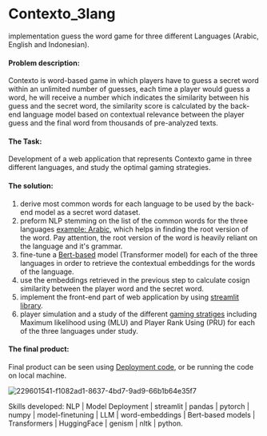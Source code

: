 # Contexto_3lang
implementation guess the word game for three different Languages (Arabic, English and Indonesian).

#### Problem description:
Contexto is word-based game in which players have to guess a secret word within an unlimited number of guesses, 
each time a player would guess a word, he will receive a number which indicates the similarity between his guess and the secret word, 
the similarity score is calculated by the back-end language model based on contextual relevance between the player guess and the final word from thousands of pre-analyzed texts.

#### The Task:
Development of a web application that represents Contexto game in three different languages, and study the optimal gaming strategies.

#### The solution:
1. derive most common words for each language to be used by the back-end model as a secret word dataset.
2. preform NLP stemming on the list of the common words for the three languages [example: Arabic](https://github.com/FaresGh1997/Contexto_3lang/blob/main/Arabic_Process.ipynb), which helps in finding the root version of the word. Pay attention, the root version of the word is heavily reliant on the language and it's grammar.
3. fine-tune a [Bert-based](https://huggingface.co/models?search=bert) model (Transformer model) for each of the three languages in order to retrieve the contextual embeddings for the words of the language.
4. use the embeddings retrieved in the previous step to calculate cosign similarity between the player word and the secret word.
5. implement the front-end part of web application by using [streamlit library](https://streamlit.io/).
6. player simulation and a study of the different [gaming stratiges](https://github.com/FaresGh1997/Contexto_3lang/tree/main/Strategies) including Maximum likelihood using (MLU) and Player Rank Using (PRU) for each of the three languages under study.

#### The final product:

Final product can be seen using [Deployment code](https://github.com/FaresGh1997/Contexto_3lang/blob/main/Deployment.ipynb), or be running the code on local machine.

![229601541-f1082ad1-8637-4bd7-9ad9-66b1b64e35f7](https://github.com/FaresGh1997/Contexto_3lang/assets/114985388/40b77736-49a6-459f-a5b8-78778ddccbd6)


Skills developed: NLP | Model Deployment | streamlit | pandas | pytorch | numpy | model-finetuning | LLM | word-embeddings | Bert-based models | Transformers | HuggingFace | genism | nltk | python.